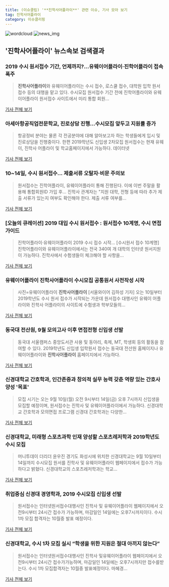 ```yaml
---
title: (이슈클립) '**진학사어플라이**' 관련 이슈, 기사 모아 보기
tag: 진학사어플라이
category: 이슈클리핑
---
```

![wordcloud](https://s3.ap-northeast-2.amazonaws.com/lyrics101-wordcloud/2018-09-10-1536553856.png)
![news_img](https://user-images.githubusercontent.com/42597476/44507050-1206f400-a6e4-11e8-8d98-7ffbfebb353f.png)
## **'**진학사어플라이**'** 뉴스속보 검색결과
### 2019 수시 원서접수 기간, 언제까지?…유웨이어플라이·진학어플라이 접속 폭주

>**진학사어플라이**와 유웨이어플라이는 수시 접수, 로스쿨 접수, 대학원 입학 원서접수 등의 대행을 맡고 있다. 수시모집 원서접수 기간 전에 진학어플라이와 유웨이어플라이 원서접수 사이트에서 미리 통합 회원...

<a href="http://www.etoday.co.kr/news/section/newsview.php?idxno=1661672" target="_blank">기사 전체 보기</a>

### 아세아항공직업전문학교, 진로상담 진행…수시모집 앞두고 지원률 증가

>항공정비 분야는 물론 각 전공분야에 대해 알아보고자 하는 학생들에게 입시 및 진로상담을 진행중이다. 한편 2019학년도 신입생 2차모집 원서접수는 현재 유웨이, 진학사 어플라이 및 학교홈페이지에서 가능하다. 데이터넷

<a href="http://www.datanet.co.kr/news/articleView.html?idxno=126286" target="_blank">기사 전체 보기</a>

### 10~14일, 수시 원서접수… 제출서류 오탈자·비문 주의보

>원서접수는 진학어플라이, 유웨이어플라이 통해 진행된다. 이에 이번 주말을 활용해 통합회원ID 가입 후... 진학사 관계자는 "지원 대학, 전형 등에 따라 추가 제출 서류가 있는지 여부도 확인해야 한다. 제출 서류 여부를...

<a href="http://biz.newdaily.co.kr/site/data/html/2018/09/07/2018090700033.html" target="_blank">기사 전체 보기</a>

### [오늘의 큐레이션] 2019 대입 수시 원서접수 : 원서접수 10계명, 수시 면접 가이드

>진학어플라이·유웨이어플라이 2019 수시 접수 시작… [수시원서 접수 10계명] 진학어플라이와 유웨이어플라이에서는 전국 340여 개 대학의 인터넷 원서지원이 가능하다. 진학사에서 수험생들이 체크해야 할 사항을...

<a href="http://www.ggilbo.com/news/articleView.html?idxno=543645" target="_blank">기사 전체 보기</a>

### 유웨이어플라이 **진학사어플라이** 수시모집 공통원서 사전작성 시작

>사진=유웨이어플라이 **진학사어플라이** [서울와이어 김하성 기자] 오는 10일부터 2019학년도 수시 원서 접수가 시작되는 가운데 원서접수 대행사인 유웨이 어플라이와 진학사 어플라이의 사이트에 수험생과 학부모들의...

<a href="http://www.seoulwire.com/news/articleView.html?idxno=25491" target="_blank">기사 전체 보기</a>

### 동국대 전산원, 9월 모의고사 이후 면접전형 신입생 선발

>동국대 서울캠퍼스 중앙도서관 사용 및 동아리, 축제, MT, 학생회 등의 활동을 참여할 수 있다. 2019학년도 신입생 입학원서 접수는 동국대 전산원 홈페이지나 유웨이어플라이와 **진학사어플라이** 홈페이지에서 가능하다.

<a href="http://www.newscj.com/news/articleView.html?idxno=552770" target="_blank">기사 전체 보기</a>

### 신경대학교 간호학과, 인간존중과 창의적 실무 능력 갖춘 역량 있는 간호사 양성 '목표'

>모집 시기는 오는 9월 10일(월) 오전 9시부터 14일(금) 오후 7시까지 신입생을 모집할 예정이며, 원서접수는 진학사 및 유웨이어플라이에서 가능하다. 신경대학교 간호학과 모의면접 프로그램 신경대 간호학과는 다양한...

<a href="http://www.stardailynews.co.kr/news/articleView.html?idxno=214559" target="_blank">기사 전체 보기</a>

### 신경대학교, 미래형 스포츠과학 인재 양성할 스포츠레저학과 2019학년도 수시 모집

>머니투데이 더리더 윤우진 경기도 화성시에 위치한 신경대학교는 9월 10일부터 14일까지 수시모집 원서를 진학사 및 유웨이어플라이 웹페이지에서 접수가 가능하다고 밝혔다. 신경대학교의 스포츠레저학과는 학교...

<a href="http://theleader.mt.co.kr/articleView.html?no=2018090620367835754" target="_blank">기사 전체 보기</a>

### 취업중심 신경대 경영학과, 2019 수시모집 신입생 선발

>원서접수는 인터넷원서접수대행사인 진학사 및 유웨이어플라이 웹페이지에서 오전9시부터 24시간 접수가 가능하며, 마감일인 14일에는 오후7시까지이다. 수시 1차 모집 합격자는 10월중 발표 예정이다.

<a href="http://www.polinews.co.kr/news/article.html?no=366621" target="_blank">기사 전체 보기</a>

### 신경대학교, 수시 1차 모집 실시 “학생을 위한 지원은 절대 아끼지 않는다”

>원서접수는 인터넷원서접수대행사인 진학사 및유웨이어플라이 웹페이지에서 오전9시부터 24시간 접수가가능하며, 마감일인 14일에는 오후7시까지만 접수를받는다. 수시 1차 모집합격자는 10월중 발표예정이다. 마혜경...

<a href="http://www.fntimes.com/html/view.php?ud=201809061421035993c1c16452b0_18" target="_blank">기사 전체 보기</a>


